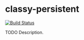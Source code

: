 # classy-persistent

[![Build Status](https://travis-ci.org/pseudonom/classy-persistent.png)](https://travis-ci.org/pseudonom/classy-persistent)

TODO Description.
